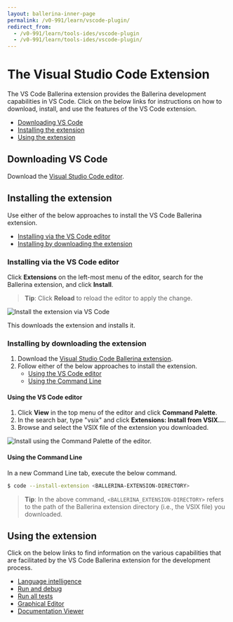 ```yaml
---
layout: ballerina-inner-page
permalink: /v0-991/learn/vscode-plugin/
redirect_from:
  - /v0-991/learn/tools-ides/vscode-plugin
  - /v0-991/learn/tools-ides/vscode-plugin/
---
```


# The Visual Studio Code Extension

The VS Code Ballerina extension provides the Ballerina development capabilities in VS Code. Click on the below links for instructions on how to download, install, and use the features of the VS Code extension.

- [Downloading VS Code](#downloading-vs-code)
- [Installing the extension](#installing-the-extension)
- [Using the extension](#using-the-extension)

## Downloading VS Code 

Download the [Visual Studio Code editor](https://code.visualstudio.com/download).


## Installing the extension

Use either of the below approaches to install the VS Code Ballerina extension.

- [Installing via the VS Code editor](#installing-via-the-vs-code-editor)
- [Installing by downloading the extension](#installing-by-downloading-the-extension)

### Installing via the VS Code editor

Click **Extensions** on the left-most menu of the editor, search for the Ballerina extension, and click **Install**.

> **Tip**: Click **Reload** to reload the editor to apply the change.

![Install the extension via VS Code](/v0-991/learn/images/install-via-editor.gif)

This downloads the extension and installs it.

### Installing by downloading the extension

1. Download the [Visual Studio Code Ballerina extension](https://marketplace.visualstudio.com/items?itemName=ballerina.ballerina).
2. Follow either of the below approaches to install the extension.
    - [Using the VS Code editor](#using-the-vs-code-editor)
    - [Using the Command Line](#using-the-command-line)

#### Using the VS Code editor

1. Click **View** in the top menu of the editor and click **Command Palette**.
2. In the search bar, type "vsix" and click **Extensions: Install from VSIX...**.
3. Browse and select the VSIX file of the extension you downloaded.

![Install using the Command Palette of the editor.](/v0-991/learn/images/install-via-palette.gif)

#### Using the Command Line
In a new Command Line tab, execute the below command.
```bash
$ code --install-extension <BALLERINA-EXTENSION-DIRECTORY>
```
> **Tip**: In the above command, `<BALLERINA_EXTENSION-DIRECTORY>` refers to the path of the Ballerina extension directory (i.e., the VSIX file) you downloaded.

## Using the extension

Click on the below links to find information on the various capabilities that are facilitated by the VS Code Ballerina extension for the development process.

- [Language intelligence](/v0-991/learn/vscode-plugin/language-intelligence)
- [Run and debug](/v0-991/learn/vscode-plugin/run-and-debug)
- [Run all tests](/v0-991/learn/vscode-plugin/run-all-tests)
- [Graphical Editor](/v0-991/learn/vscode-plugin/graphical-editor)
- [Documentation Viewer](/v0-991/learn/vscode-plugin/documentation-viewer)

